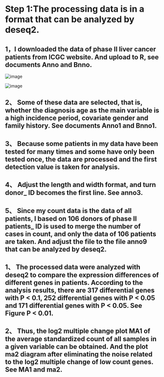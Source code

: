 # Step 1:The processing data is in a format that can be analyzed by deseq2.

## 1，I downloaded the data of phase II liver cancer patients from ICGC website. And upload to R, see documents Anno and Bnno.
![image](https://user-images.githubusercontent.com/89620829/144572867-0c16d01d-4b91-452d-b88d-32baceb815e0.png)

![image](https://user-images.githubusercontent.com/89620829/144572993-97fc9a23-97b6-47de-83d6-05f3d597aa3b.png)

## 2、 Some of these data are selected, that is, whether the diagnosis age as the main variable is a high incidence period, covariate gender and family history. See documents Anno1 and Bnno1.

## 3、 Because some patients in my data have been tested for many times and some have only been tested once, the data are processed and the first detection value is taken for analysis.

## 4、 Adjust the length and width format, and turn donor_ ID becomes the first line. See anno3.

## 5、 Since my count data is the data of all patients, I based on 106 donors of phase II patients_ ID is used to merge the number of cases in count, and only the data of 106 patients are taken. And adjust the file to the file anno9 that can be analyzed by deseq2.

## 1、 The processed data were analyzed with deseq2 to compare the expression differences of different genes in patients. According to the analysis results, there are 317 differential genes with P < 0.1, 252 differential genes with P < 0.05 and 171 differential genes with P < 0.05. See Figure P < 0.01.

## 2、 Thus, the log2 multiple change plot MA1 of the average standardized count of all samples in a given variable can be obtained. And the plot ma2 diagram after eliminating the noise related to the log2 multiple change of low count genes. See MA1 and ma2.
